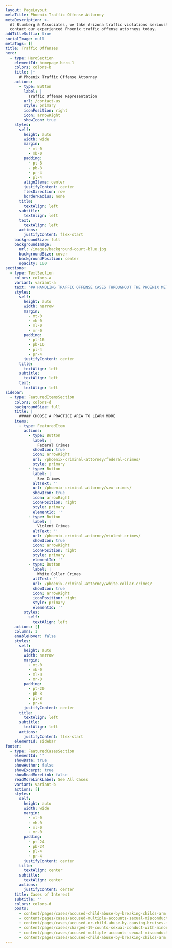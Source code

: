 ```yaml
---
layout: PageLayout
metaTitle: Phoenix Traffic Offense Attorney
metaDescription: >-
  At Blumberg & Associates, we take Arizona traffic violations seriously,
  contact our experienced Phoenix traffic offense attorneys today.
addTitleSuffix: true
socialImage: null
metaTags: []
title: Traffic Offenses
hero:
  - type: HeroSection
    elementId: homepage-hero-1
    colors: colors-b
    title: |+
      # Phoenix Traffic Offense Attorney
    actions:
      - type: Button
        label: |
          Traffic Offense Representation
        url: /contact-us
        style: primary
        iconPosition: right
        icon: arrowRight
        showIcon: true
    styles:
      self:
        height: auto
        width: wide
        margin:
          - mt-0
          - mb-0
        padding:
          - pt-8
          - pb-8
          - pr-4
          - pl-4
        alignItems: center
        justifyContent: center
        flexDirection: row
        borderRadius: none
      title:
        textAlign: left
      subtitle:
        textAlign: left
      text:
        textAlign: left
      actions:
        justifyContent: flex-start
    backgroundSize: full
    backgroundImage:
      url: /images/background-court-blue.jpg
      backgroundSize: cover
      backgroundPosition: center
      opacity: 100
sections:
  - type: TextSection
    colors: colors-a
    variant: variant-a
    text: "## HANDLING TRAFFIC OFFENSE CASES THROUGHOUT THE PHOENIX METROPOLITAN AREA\n\nMost people who hire a lawyer to handle Arizona traffic violations are unfamiliar with the criminal justice system. Others are surprised that Arizona driving and traffic violations are handled as part of the criminal justice system. Contact our experienced\_**Phoenix traffic offense attorneys**\_today to learn more or for immediate help.\n\n## TAKING ARIZONA TRAFFIC VIOLATIONS SERIOUSLY\n\nAt Blumberg & Associates, we take Arizona traffic violations seriously. Our attorneys help a wide variety of clients mitigate the effects of a traffic violation, from people trying to keep minor traffic violations off their driving record, thereby keeping their insurance rates low, to those charged with driving under the influence (DUI). In addition, our traffic violations lawyers have helped numerous truck drivers, cab drivers, and other professional drivers facing traffic violations where a conviction would result in losing their job.\n\n## WORKING TO PROTECT DRIVER’S LICENSES\n\nMost people rely on their car to get to and from work. Others drive for a living. Our goal is to protect our clients’ driving privileges. We have successfully handled a wide range of traffic violations, including driving under the influence, speeding, reckless driving, operating after suspension, driving without insurance, as well as violations associated with commercial drivers and truckers.\n\nOur attorneys will attend any driver’s license suspension hearing, administrative license revocation hearings, and license probation hearing. We have successfully protected our clients’ Occupational Driver’s Licenses as well as restricted driver’s licenses that allow our clients to travel to and from work.\n\n## CONTACT OUR PHOENIX TRAFFIC VIOLATIONS ATTORNEY TODAY\n\nOur Arizona traffic violations attorneys regularly represent clients from throughout Maricopa County including the cities of Phoenix, Tempe, and Scottsdale. If you have been charged with a traffic violation and need an attorney to represent you, please contact Blumberg & Associates. When your future is on the line, you need an Arizona traffic violations law firm where skill and experience are more than just a slogan.\n"
    styles:
      self:
        height: auto
        width: narrow
        margin:
          - mt-0
          - mb-0
          - ml-0
          - mr-0
        padding:
          - pt-16
          - pb-16
          - pl-4
          - pr-4
        justifyContent: center
      title:
        textAlign: left
      subtitle:
        textAlign: left
      text:
        textAlign: left
sidebar:
  - type: FeaturedItemsSection
    colors: colors-d
    backgroundSize: full
    title: |
      ##### CHOOSE A PRACTICE AREA TO LEARN MORE
    items:
      - type: FeaturedItem
        actions:
          - type: Button
            label: |
              Federal Crimes
            showIcon: true
            icon: arrowRight
            url: /phoenix-criminal-attorney/federal-crimes/
            style: primary
          - type: Button
            label: |
              Sex Crimes
            altText: ''
            url: /phoenix-criminal-attorney/sex-crimes/
            showIcon: true
            icon: arrowRight
            iconPosition: right
            style: primary
            elementId: ''
          - type: Button
            label: |
              Violent Crimes
            altText: ''
            url: /phoenix-criminal-attorney/violent-crimes/
            showIcon: true
            icon: arrowRight
            iconPosition: right
            style: primary
            elementId: ''
          - type: Button
            label: |
              White Collar Crimes
            altText: ''
            url: /phoenix-criminal-attorney/white-collar-crimes/
            showIcon: true
            icon: arrowRight
            iconPosition: right
            style: primary
            elementId: ''
        styles:
          self:
            textAlign: left
    actions: []
    columns: 1
    enableHover: false
    styles:
      self:
        height: auto
        width: narrow
        margin:
          - mt-0
          - mb-0
          - ml-0
          - mr-0
        padding:
          - pt-20
          - pb-8
          - pl-8
          - pr-4
        justifyContent: center
      title:
        textAlign: left
      subtitle:
        textAlign: left
      actions:
        justifyContent: flex-start
    elementId: sidebar
footer:
  - type: FeaturedCasesSection
    elementId: ''
    showDate: true
    showAuthor: false
    showExcerpt: true
    showReadMoreLink: false
    readMoreLinkLabel: See All Cases
    variant: variant-b
    actions: []
    styles:
      self:
        height: auto
        width: wide
        margin:
          - mt-0
          - mb-0
          - ml-0
          - mr-0
        padding:
          - pt-24
          - pb-24
          - pl-4
          - pr-4
        justifyContent: center
      title:
        textAlign: center
      subtitle:
        textAlign: center
      actions:
        justifyContent: center
    title: Cases of Interest
    subtitle: ''
    colors: colors-d
    posts:
      - content/pages/cases/accused-child-abuse-by-breaking-childs-arm.md
      - content/pages/cases/accused-multiple-accounts-sexual-misconduct.md
      - content/pages/cases/accused-or-child-abuse-by-causing-bruises.md
      - content/pages/cases/charged-19-counts-sexual-conduct-with-minor.md
      - content/pages/cases/accused-multiple-accounts-sexual-misconduct.md
      - content/pages/cases/accused-child-abuse-by-breaking-childs-arm.md
---
```

